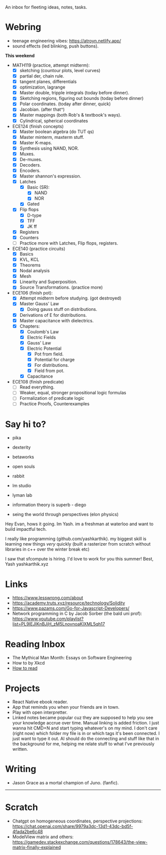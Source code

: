 An inbox for fleeting ideas, notes, tasks.

# Webring
- teenage engineering vibes: https://atroyn.netlify.app/
- sound effects (led blinking, push buttons).

**This weekend**
- MATH119 (practice, attempt midterm):
	- [x] sketching (countour plots, level curves)
	- [x] partial der, chain rule.
	- [x] tangent planes, differentials
	- [x] optimization, lagrange
	- [X] Master double, tripple integrals (today before dinner).
	- [X] Sketching regions, figuring out bounds (today before dinner)
	- [x] Polar coordinates. (today after dinner, quick)
	- [x] Jacobian. (after that^)
	- [x] Master mappings (both Rob's & textbook's ways).
	- [x] Cylindrical, spherical coordinates
- ECE124 (finish concepts)
	- [x] Master boolean algebra (do TUT qs)
	- [x] Master minterm, maxterm stuff.
	- [x] Master K-maps.
	- [x] Synthesis using NAND, NOR.
	- [x] Muxes.
	- [x] De-muxes.
	- [x] Decoders.
	- [x] Encoders.
	- [x] Master shannon's expression.
	- [x] Latches
		- [x] Basic (SR):
			- [x] NAND
			- [x] NOR
		- [x] Gated
	- [x] Flip flops
		- [x] D-type
		- [x] TFF
		- [x] JK ff
	- [x] Registers
	- [x] Counters
	- [ ] Practice more with Latches, Flip flops, registers.
- ECE140 (practice circuits)
	- [x] Basics
	- [x] KVL, KCL
	- [x] Theorems
	- [x] Nodal analysis
	- [x] Mesh
	- [x] Linearity and Superposition.
	- [x] Source Transformations. (practice more)
- ECE106 (finish pot):
	- [x] Attempt midterm before studying. (got destroyed)
	- [x] Master Gauss' Law
		- [x] Doing gauss stuff on distributions.
	- [x] Derivations of E for distributions.
	- [x] Master capacitance with dielectrics.
	- [x] Chapters:
		- [x] Coulomb's Law
		- [x] Electric Fields
		- [x] Gauss' Law
		- [x] Electric Potential
			- [x] Pot from field.
			- [x] Potential for charge
			- [x] For distributions.
			- [x] Field from pot.
		- [x] Capacitance
- ECE108 (finish predicate)
	- [ ] Read everything.
	- [ ] Weaker, equal, stronger propositional logic formulas
	- [ ] Formalization of predicate logic
	- [ ] Practice Proofs, Counterexamples
# Say hi to?
- pika
- dexterity
- betaworks
- open souls
- rabbit
- lm studio
- lyman lab

- information theory is superb - diego
- seing the world through perspectives (elon physics)

Hey Evan, hows it going.
Im Yash. im a freshman at waterloo and want to build impactful tech.

I really like programming (github.com/yashkarthik). my biggest skill is learning new things _very_ quickly (built a rasterizer from scratch without libraries in c++ over the winter break etc)

I saw that sfcompute is hiring. I'd love to work for you this summer!
Best, 
Yash
yashkarthik.xyz
# Links
- https://www.lesswrong.com/about
- https://academy.truts.xyz/resource/technology/Solidity
- https://www.pazams.com/Go-for-Javascript-Developers/
- Network programming in C by Jacob Sorber (the bald uni prof): https://www.youtube.com/playlist?list=PL9IEJIKnBJjH_zM5LnovnoaKlXML5qh17

# Reading Inbox
- The Mythical Man Month: Essays on Software Engineering
- How to by Xkcd
- [How to read](https://web.stanford.edu/class/ee384m/Handouts/HowtoReadPaper.pdf)
# Projects
- React Native ebook reader.
- App that reminds you when your friends are in town.
- Play with open interpretter.
- Linked notes became popular cuz they are supposed to help you see your knowledge accrue over time. Manual linking is added friction. I just wanna hit CMD+N and start typing whatever's on my mind. I don't care (right now) which folder my file is in or which tags it's been connected. I just want to type it out. AI should do the connecting and stuff like that in the background for me, helping me relate stuff to what I've previously written.
# Writing
- Jason Grace as a mortal champion of Juno. (fanfic).

---
# Scratch
- Chatgpt on homogeneous coordinates, perspective projections: https://chat.openai.com/share/9979a3dc-13d1-43dc-bd5f-4fada2be6c48
- ModelView matrix and others: https://gamedev.stackexchange.com/questions/178643/the-view-matrix-finally-explained